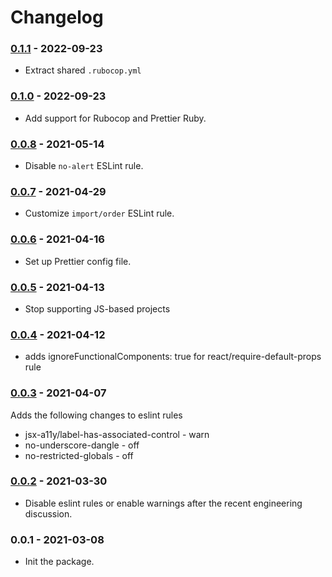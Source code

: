 # Changelog

### [0.1.1](https://github.com/angellist/eslint-config-angellist/compare/0.0.8...0.1.1) - 2022-09-23

* Extract shared `.rubocop.yml`

### [0.1.0](https://github.com/angellist/eslint-config-angellist/compare/0.0.8...0.1.0) - 2022-09-23

* Add support for Rubocop and Prettier Ruby.

### [0.0.8](https://github.com/angellist/eslint-config-angellist/compare/0.0.7...0.0.8) - 2021-05-14

* Disable `no-alert` ESLint rule.

### [0.0.7](https://github.com/angellist/eslint-config-angellist/compare/0.0.6...0.0.7) - 2021-04-29

* Customize `import/order` ESLint rule.

### [0.0.6](https://github.com/angellist/eslint-config-angellist/compare/0.0.5...0.0.6) - 2021-04-16

* Set up Prettier config file.

### [0.0.5](https://github.com/angellist/eslint-config-angellist/compare/0.0.4...0.0.5) - 2021-04-13

* Stop supporting JS-based projects

### [0.0.4](https://github.com/angellist/eslint-config-angellist/compare/0.0.3...0.0.4) - 2021-04-12

* adds ignoreFunctionalComponents: true for react/require-default-props rule

### [0.0.3](https://github.com/angellist/eslint-config-angellist/compare/0.0.2...0.0.3) - 2021-04-07

Adds the following changes to eslint rules
* jsx-a11y/label-has-associated-control - warn
* no-underscore-dangle - off
* no-restricted-globals - off

### [0.0.2](https://github.com/angellist/eslint-config-angellist/compare/0.0.1...0.0.2) - 2021-03-30

* Disable eslint rules or enable warnings after the recent engineering discussion.

### 0.0.1 - 2021-03-08

* Init the package.
